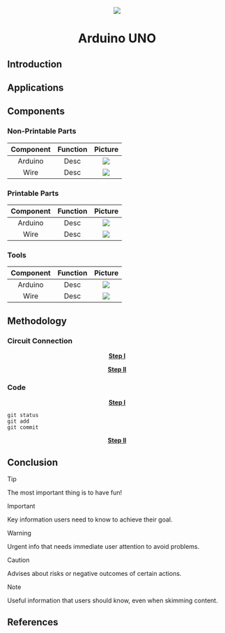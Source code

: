 <p align="center">
  <img src="https://s-m.com.sa/ar/images/logo.png" />

<h1 align="center"; color="blue">Arduino UNO</h1>

## **Introduction**

## **Applications**

## **Components**
### Non-Printable Parts

| Component | Function | Picture |
| :---:        |     :---:      |          :---: |
| Arduino   | Desc     | <img src="https://s-m.com.sa/ar/images/logo.png" />    |
| Wire    | Desc       | <img src="https://s-m.com.sa/ar/images/logo.png" />     |


### Printable Parts
| Component | Function | Picture |
| :---:        |     :---:      |          :---: |
| Arduino   | Desc     | <img src="https://s-m.com.sa/ar/images/logo.png" />    |
| Wire    | Desc       | <img src="https://s-m.com.sa/ar/images/logo.png" />     |
### Tools
| Component | Function | Picture |
| :---:        |     :---:      |          :---: |
| Arduino   | Desc     | <img src="https://s-m.com.sa/ar/images/logo.png" />    |
| Wire    | Desc       | <img src="https://s-m.com.sa/ar/images/logo.png" />     |

## **Methodology**
### Circuit Connection
<p align="center" >
  <ins> <b> Step I </b> </ins>
</p>

<p align="center" >
  <ins> <b> Step II </b> </ins>
</p>

### Code
<p align="center" >
  <ins> <b> Step I </b> </ins>
</p>

  ```
git status
git add
git commit
```
<p align="center" >
  <ins> <b> Step II </b> </ins>
</p>


## **Conclusion**
> [!TIP]
> The most important thing is to have fun!

> [!IMPORTANT]
> Key information users need to know to achieve their goal.

> [!WARNING]
> Urgent info that needs immediate user attention to avoid problems.

> [!CAUTION]
> Advises about risks or negative outcomes of certain actions.

> [!NOTE]
> Useful information that users should know, even when skimming content.

## **References**
[^1]: Ref
[^2]: Ref






